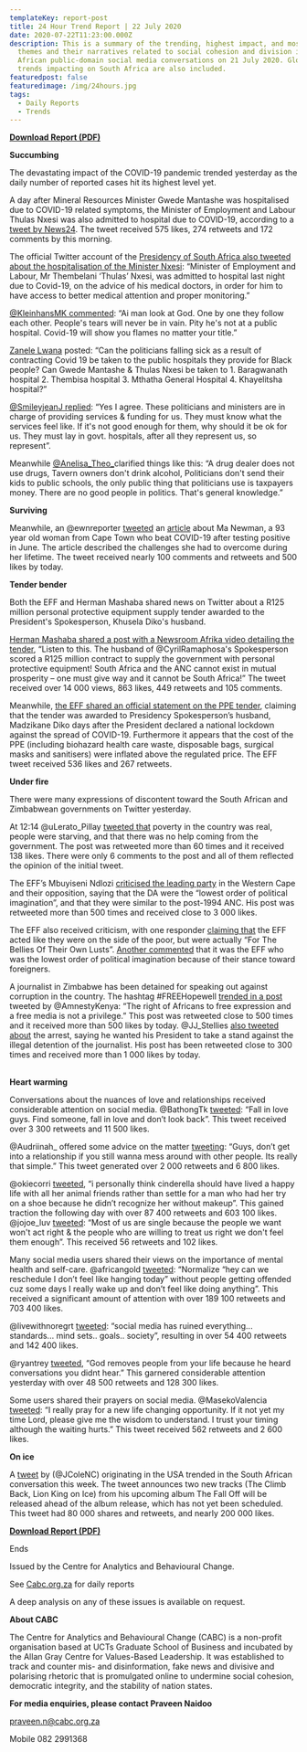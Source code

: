 ```yaml
---
templateKey: report-post
title: 24 Hour Trend Report | 22 July 2020
date: 2020-07-22T11:23:00.000Z
description: This is a summary of the trending, highest impact, and most active
  themes and their narratives related to social cohesion and division in South
  African public-domain social media conversations on 21 July 2020. Global
  trends impacting on South Africa are also included.
featuredpost: false
featuredimage: /img/24hours.jpg
tags:
  - Daily Reports
  - Trends
---
```

**[Download Report (PDF)](https://drive.google.com/u/2/uc?id=1OeCjsOvpMr9ZNV2KOQJZZHyoCOZzg5sm&export=download)**

**Succumbing**

The devastating impact of the COVID-19 pandemic trended yesterday as the daily number of reported cases hit its highest level yet.

A day after Mineral Resources Minister Gwede Mantashe was hospitalised due to COVID-19 related symptoms, the Minister of Employment and Labour Thulas Nxesi was also admitted to hospital due to COVID-19, according to a [tweet by News24](https://twitter.com/News24/status/1285491178528559104). The tweet received 575 likes, 274 retweets and 172 comments by this morning.

The official Twitter account of the [Presidency of South Africa also tweeted about the hospitalisation of the Minister Nxesi](https://twitter.com/PresidencyZA/status/1285487937833054211): “Minister of Employment and Labour, Mr Thembelani ‘Thulas’ Nxesi, was admitted to hospital last night due to Covid-19, on the advice of his medical doctors, in order for him to have access to better medical attention and proper monitoring.”

[@KleinhansMK commented](https://twitter.com/KleinhansMk/status/1285497220515725312): “Ai man look at God. One by one they follow each other. People's tears will never be in vain. Pity he's not at a public hospital. Covid-19 will show you flames no matter your title.”

[Zanele Lwana](https://twitter.com/ZaneleLwana/status/1285495024055197696) posted: “Can the politicians falling sick as a result of contracting Covid 19 be taken to the public hospitals they provide for Black people? Can Gwede Mantashe & Thulas Nxesi be taken to 1. Baragwanath hospital 2. Thembisa hospital 3. Mthatha General Hospital 4. Khayelitsha hospital?”

[@SmileyjeanJ replied](https://twitter.com/SmileyjeanJ/status/1285538070436155392): “Yes I agree. These politicians and ministers are in charge of providing services & funding for us. They must know what the services feel like. If it's not good enough for them, why should it be ok for us. They must lay in govt. hospitals, after all they represent us, so represent”.

Meanwhile [@Anelisa\_Theo\_](https://twitter.com/Anelisa_Theo_/status/1285547712675565569)clarified things like this: “A drug dealer does not use drugs, Tavern owners don't drink alcohol, Politicians don't send their kids to public schools, the only public thing that politicians use is taxpayers money. There are no good people in politics. That's general knowledge.”

**Surviving**

Meanwhile, an @ewnreporter [tweeted](https://twitter.com/ewnreporter/status/1285606454771224577) an [article](https://ewn.co.za/2020/07/21/93-year-old-ma-newman-from-w-cape-beats-covid-19) about Ma Newman, a 93 year old woman from Cape Town who beat COVID-19 after testing positive in June. The article described the challenges she had to overcome during her lifetime. The tweet received nearly 100 comments and retweets and 500 likes by today.

**Tender bender**

Both the EFF and Herman Mashaba shared news on Twitter about a R125 million personal protective equipment supply tender awarded to the President's Spokesperson, Khusela Diko's husband.

[Herman Mashaba shared a post with a Newsroom Afrika video detailing the tender](https://twitter.com/HermanMashaba/status/1285173729572671494), “Listen to this. The husband of @CyrilRamaphosa's Spokesperson scored a R125 million contract to supply the government with personal protective equipment! South Africa and the ANC cannot exist in mutual prosperity – one must give way and it cannot be South Africa!” The tweet received over 14 000 views, 863 likes, 449 retweets and 105 comments.

Meanwhile, [the EFF shared an official statement on the PPE tender](https://twitter.com/EFFSouthAfrica/status/1285579354156695554), claiming that the tender was awarded to Presidency Spokesperson’s husband, Madzikane Diko days after the President declared a national lockdown against the spread of COVID-19. Furthermore it appears that the cost of the PPE (including biohazard health care waste, disposable bags, surgical masks and sanitisers) were inflated above the regulated price. The EFF tweet received 536 likes and 267 retweets.

**Under fire**

There were many expressions of discontent toward the South African and Zimbabwean governments on Twitter yesterday.

At 12:14 @uLerato_Pillay [tweeted that](https://twitter.com/uLerato_pillay/status/1285337261815595016) poverty in the country was real, people were starving, and that there was no help coming from the government. The post was retweeted more than 60 times and it received 138 likes. There were only 6 comments to the post and all of them reflected the opinion of the initial tweet.

The EFF’s Mbuyiseni Ndlozi [criticised the leading party](https://twitter.com/MbuyiseniNdlozi/status/1285491743857704962) in the Western Cape and their opposition, saying that the DA were the “lowest order of political imagination”, and that they were similar to the post-1994 ANC. His post was retweeted more than 500 times and received close to 3 000 likes.

The EFF also received criticism, with one responder [claiming that](https://twitter.com/FundakuyeM/status/1285493717944721409) the EFF acted like they were on the side of the poor, but were actually “For The Bellies Of Their Own Lusts”. [Another commented](https://twitter.com/TheeBandisa/status/1285544910859444224) that it was the EFF who was the lowest order of political imagination because of their stance toward foreigners.

A journalist in Zimbabwe has been detained for speaking out against corruption in the country. The hashtag #FREEHopewell [trended in a post](https://twitter.com/AmnestyKenya/status/1285453733195898880) tweeted by @AmnestyKenya: “The right of Africans to free expression and a free media is not a privilege.” This post was retweeted close to 500 times and it received more than 500 likes by today. @JJ_Stellies [also tweeted about](https://twitter.com/JJ_Stellies/status/1285441921163440128) the arrest, saying he wanted his President to take a stand against the illegal detention of the journalist. His post has been retweeted close to 300 times and received more than 1 000 likes by today.

\
**Heart warming**

Conversations about the nuances of love and relationships received considerable attention on social media. @BathongTk [tweeted](https://twitter.com/BathongTk/status/1285290691145367553): “Fall in love guys. Find someone, fall in love and don’t look back”. This tweet received over 3 300 retweets and 11 500 likes.

@Audriinah_ offered some advice on the matter [tweeting](https://twitter.com/Audriinah_/status/1285496903631810560): “Guys, don’t get into a relationship if you still wanna mess around with other people. Its really that simple.” This tweet generated over 2 000 retweets and 6 800 likes.

@okiecorri [tweeted](https://twitter.com/okiecorri/status/1285261882127839232), “i personally think cinderella should have lived a happy life with all her animal friends rather than settle for a man who had her try on a shoe because he didn’t recognize her without makeup”. This gained traction the following day with over 87 400 retweets and 603 100 likes. @jojoe_luv [tweeted](https://twitter.com/jojoe_luv/status/1285591586320068608): “Most of us are single because the people we want won't act right & the people who are willing to treat us right we don't feel them enough”. This received 56 retweets and 102 likes.

Many social media users shared their views on the importance of mental health and self-care. @africangold [tweeted](https://twitter.com/africangold_/status/1285044623824412673): “Normalize “hey can we reschedule I don’t feel like hanging today” without people getting offended cuz some days I really wake up and don’t feel like doing anything”. This received a significant amount of attention with over 189 100 retweets and 703 400 likes.

@livewithnoregrt [tweeted](https://twitter.com/livewithnoregrt/status/1285085693853814784): “social media has ruined everything... standards... mind sets.. goals.. society”, resulting in over 54 400 retweets and 142 400 likes.

@ryantrey [tweeted](https://twitter.com/ryantrey/status/1285253340759302150), “God removes people from your life because he heard conversations you didnt hear.” This garnered considerable attention yesterday with over 48 500 retweets and 128 300 likes.

Some users shared their prayers on social media. @MasekoValencia [tweeted](https://twitter.com/MasekoValencia/status/1285632547548954625): “I really pray for a new life changing opportunity. If it not yet my time Lord, please give me the wisdom to understand. I trust your timing although the waiting hurts.” This tweet received 562 retweets and 2 600 likes.

**On ice**

A [tweet](https://twitter.com/JColeNC/status/1285654774239633409) by (@JColeNC) originating in the USA trended in the South African conversation this week. The tweet announces two new tracks (The Climb Back, Lion King on Ice) from his upcoming album The Fall Off will be released ahead of the album release, which has not yet been scheduled. This tweet had 80 000 shares and retweets, and nearly 200 000 likes.

**[Download Report (PDF)](https://drive.google.com/u/2/uc?id=1OeCjsOvpMr9ZNV2KOQJZZHyoCOZzg5sm&export=download)**

Ends

Issued by the Centre for Analytics and Behavioural Change.

See [Cabc.org.za](http://cabc.org.za/) for daily reports

A deep analysis on any of these issues is available on request.

**About CABC**

The Centre for Analytics and Behavioural Change (CABC) is a non-profit organisation based at UCTs Graduate School of Business and incubated by the Allan Gray Centre for Values-Based Leadership. It was established to track and counter mis- and disinformation, fake news and divisive and polarising rhetoric that is promulgated online to undermine social cohesion, democratic integrity, and the stability of nation states.

**For media enquiries, please contact Praveen Naidoo**

[praveen.n@cabc.org.za](mailto:praveennaidoo123@gmail.com)

Mobile 082 2991368